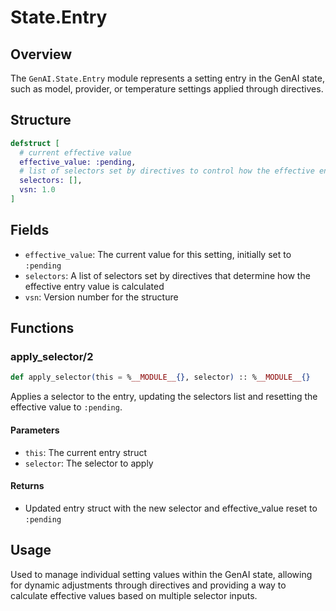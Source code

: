 # State.Entry

## Overview
The `GenAI.State.Entry` module represents a setting entry in the GenAI state, such as model, provider, or temperature settings applied through directives.

## Structure
```elixir
defstruct [
  # current effective value
  effective_value: :pending,
  # list of selectors set by directives to control how the effective entry is calculated.
  selectors: [],
  vsn: 1.0
]
```

## Fields
- `effective_value`: The current value for this setting, initially set to `:pending`
- `selectors`: A list of selectors set by directives that determine how the effective entry value is calculated
- `vsn`: Version number for the structure

## Functions

### apply_selector/2
```elixir
def apply_selector(this = %__MODULE__{}, selector) :: %__MODULE__{}
```

Applies a selector to the entry, updating the selectors list and resetting the effective value to `:pending`.

#### Parameters
- `this`: The current entry struct
- `selector`: The selector to apply

#### Returns
- Updated entry struct with the new selector and effective_value reset to `:pending`

## Usage
Used to manage individual setting values within the GenAI state, allowing for dynamic adjustments through directives and providing a way to calculate effective values based on multiple selector inputs.